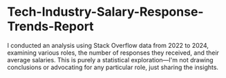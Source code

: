 # Tech-Industry-Salary-Response-Trends-Report
I conducted an analysis using Stack Overflow data from 2022 to 2024, examining various roles, the number of responses they received, and their average salaries. This is purely a statistical exploration—I'm not drawing conclusions or advocating for any particular role, just sharing the insights.
